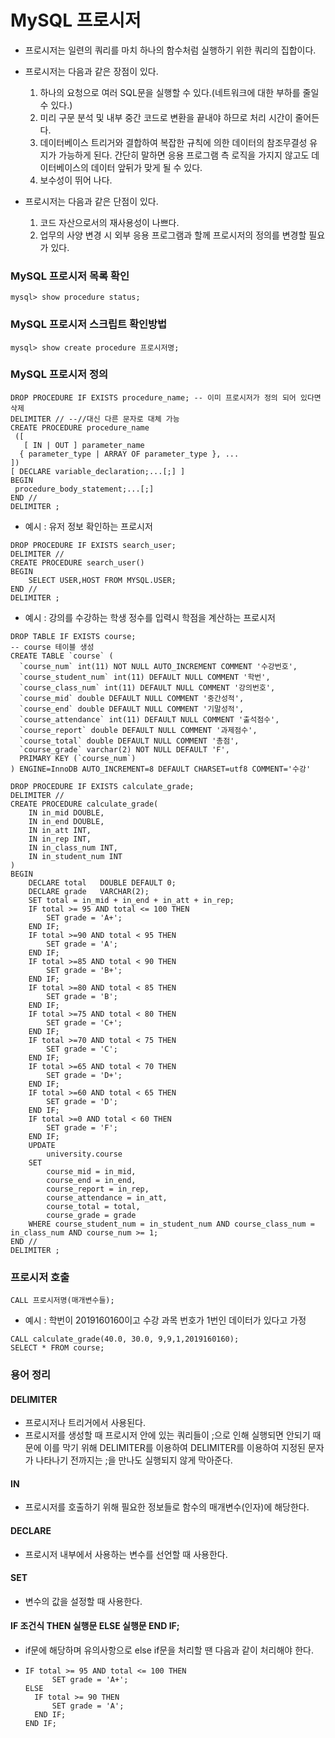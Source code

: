# MySQL 프로시저

* 프로시저는 일련의 쿼리를 마치 하나의 함수처럼 실행하기 위한 쿼리의 집합이다. 

  [위키백과]: https://ko.wikipedia.org/wiki/%EC%A0%80%EC%9E%A5_%ED%94%84%EB%A1%9C%EC%8B%9C%EC%A0%80

* 프로시저는 다음과 같은 장점이 있다. 

  1. 하나의 요청으로 여러 SQL문을 실행할 수 있다.(네트워크에 대한 부하를 줄일 수 있다.)
  2. 미리 구문 분석 및 내부 중간 코드로 변환을 끝내야 하므로 처리 시간이 줄어든다.
  3. 데이터베이스 트리거와 결합하여 복잡한 규칙에 의한 데이터의 참조무결성 유지가 가능하게 된다. 간단히 말하면 응용 프로그램 측 로직을 가지지 않고도 데이터베이스의 데이터 앞뒤가 맞게 될 수 있다.
  4. 보수성이 뛰어 나다.

* 프로시저는 다음과 같은 단점이 있다.

  1. 코드 자산으로서의 재사용성이 나쁘다.
  2. 업무의 사양 변경 시 외부 응용 프로그램과 할께 프로시저의 정의를 변경할 필요가 있다.

### MySQL 프로시저 목록 확인

``` mysql
mysql> show procedure status;
```

### MySQL 프로시저 스크립트 확인방법

```mysql
mysql> show create procedure 프로시저명;
```

### MySQL 프로시저 정의

```mysql
DROP PROCEDURE IF EXISTS procedure_name; -- 이미 프로시저가 정의 되어 있다면 삭제
DELIMITER // --//대신 다른 문자로 대체 가능
CREATE PROCEDURE procedure_name
 ([
   [ IN | OUT ] parameter_name
  { parameter_type | ARRAY OF parameter_type }, ...
])
[ DECLARE variable_declaration;...[;] ]
BEGIN
 procedure_body_statement;...[;]
END //
DELIMITER ;
```

* 예시 : 유저 정보 확인하는 프로시저

```mysql
DROP PROCEDURE IF EXISTS search_user;
DELIMITER //
CREATE PROCEDURE search_user()
BEGIN
	SELECT USER,HOST FROM MYSQL.USER;
END //
DELIMITER ;
```

* 예시 : 강의를 수강하는 학생 정수를 입력시 학점을 계산하는 프로시저

``` mysql
DROP TABLE IF EXISTS course;
-- course 테이블 생성
CREATE TABLE `course` (
  `course_num` int(11) NOT NULL AUTO_INCREMENT COMMENT '수강번호',
  `course_student_num` int(11) DEFAULT NULL COMMENT '학번',
  `course_class_num` int(11) DEFAULT NULL COMMENT '강의번호',
  `course_mid` double DEFAULT NULL COMMENT '중간성적',
  `course_end` double DEFAULT NULL COMMENT '기말성적',
  `course_attendance` int(11) DEFAULT NULL COMMENT '출석점수',
  `course_report` double DEFAULT NULL COMMENT '과제점수',
  `course_total` double DEFAULT NULL COMMENT '총점',
  `course_grade` varchar(2) NOT NULL DEFAULT 'F',
  PRIMARY KEY (`course_num`)
) ENGINE=InnoDB AUTO_INCREMENT=8 DEFAULT CHARSET=utf8 COMMENT='수강'
```

```mysql
DROP PROCEDURE IF EXISTS calculate_grade;
DELIMITER //
CREATE PROCEDURE calculate_grade(
	IN in_mid DOUBLE,
    IN in_end DOUBLE,
    IN in_att INT,
    IN in_rep INT,
    IN in_class_num INT,
    IN in_student_num INT
)
BEGIN
	DECLARE total	DOUBLE DEFAULT 0;
    DECLARE grade	VARCHAR(2);
    SET total = in_mid + in_end + in_att + in_rep;
    IF total >= 95 AND total <= 100 THEN 
		SET grade = 'A+';
	END IF;
	IF total >=90 AND total < 95 THEN
		SET grade = 'A';
	END IF;
    IF total >=85 AND total < 90 THEN
		SET grade = 'B+';
	END IF;
    IF total >=80 AND total < 85 THEN
		SET grade = 'B';
	END IF;
    IF total >=75 AND total < 80 THEN
		SET grade = 'C+';
	END IF;
    IF total >=70 AND total < 75 THEN
		SET grade = 'C';
	END IF;
    IF total >=65 AND total < 70 THEN
		SET grade = 'D+';
	END IF;
    IF total >=60 AND total < 65 THEN
		SET grade = 'D';
	END IF;
    IF total >=0 AND total < 60 THEN
		SET grade = 'F';
	END IF;
	UPDATE 
		university.course
	SET
		course_mid = in_mid,
        course_end = in_end,
        course_report = in_rep,
        course_attendance = in_att,
        course_total = total,
        course_grade = grade
	WHERE course_student_num = in_student_num AND course_class_num = in_class_num AND course_num >= 1;
END //
DELIMITER ;
```

### 프로시저 호출

``` mysql
CALL 프로시저명(매개변수들);
```

* 예시 : 학번이 2019160160이고 수강 과목 번호가 1번인 데이터가 있다고 가정

``` mysql
CALL calculate_grade(40.0, 30.0, 9,9,1,2019160160);
SELECT * FROM course;
```

### 용어 정리

#### DELIMITER 

*  프로시저나 트리거에서 사용된다. 
* 프로시저를 생성할 때 프로시저 안에 있는 쿼리들이 ;으로 인해 실행되면 안되기 때문에 이를 막기 위해 DELIMITER를 이용하여 DELIMITER를 이용하여 지정된 문자가 나타나기 전까지는 ;을 만나도 실행되지 않게 막아준다.

#### IN

* 프로시저를 호출하기 위해 필요한 정보들로 함수의 매개변수(인자)에 해당한다.

#### DECLARE

* 프로시저 내부에서 사용하는 변수를 선언할 때 사용한다.

#### SET

* 변수의 값을 설정할 때 사용한다.

#### IF 조건식 THEN 실행문 ELSE 실행문 END IF;

* if문에 해당하며 유의사항으로 else if문을 처리할 땐 다음과 같이 처리해야 한다.

* ``` mysql
  IF total >= 95 AND total <= 100 THEN 
  		SET grade = 'A+';
  ELSE 
  	IF total >= 90 THEN
  		SET grade = 'A';
  	END IF;
  END IF;
  ```